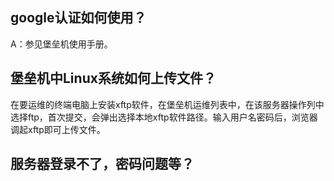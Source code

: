 ## google认证如何使用？

A：参见堡垒机使用手册。

## 堡垒机中Linux系统如何上传文件？

在要运维的终端电脑上安装xftp软件，在堡垒机运维列表中，在该服务器操作列中选择ftp，首次提交，会弹出选择本地xftp软件路径。输入用户名密码后，浏览器调起xftp即可上传文件。

## 服务器登录不了，密码问题等？



